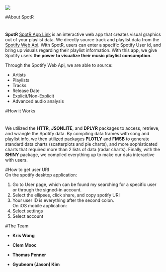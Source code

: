 
![](http://www.josesep.nl/wp-content/uploads/2017/06/spotify-logo.png)

#About SpotR
#
**SpotR** [SpotR App Link](https://ktwong27.shinyapps.io/final_spotify/) is an interactive web app that creates visual graphics out of your playlist data. We directly source track and playlist data from the [Spotify Web Api](https://developer.spotify.com/web-api/). With SpotR, users can enter a specific Spotify User id, and bring up visuals regarding their playlist information. With this app, we give Spotify users **the power to visualize their music playlist consumption.**

Through the Spotify Web Api, we are able to source:

- Artists
- Playlists
- Tracks
- Release Date
- Explicit/Non-Explicit
- Advanced audio analysis

#How it Works
#
We utilized the **HTTR**, **JSONLITE**, and **DPLYR** packages to access, retrieve, and wrangle the Spotify data. By compiling data frames with song and playlist info, we then utilized packages **PLOTLY** and **FMSB** to generate standard data charts (scatterplots and pie charts), and more sophisticated charts that required more than 2 lists of data (radar charts). Finally, with the **SHINY** package, we compiled everything up to make our data interactive with users.

#How to get user URI  
On the spotify desktop application:
1. Go to User page, which can be found my searching for a specific user or through the signed-in account.
2. Select the ellipses, click share, and copy spotify URI
3. Your user ID is everything after the second colon.  
On iOS mobile application:
1. Select settings
2. Select account

#The Team
- **Kris Wong**  

- **Clem Mooc**  

- **Thomas Penner**  

- **Gyubeom (Jason) Kim**  